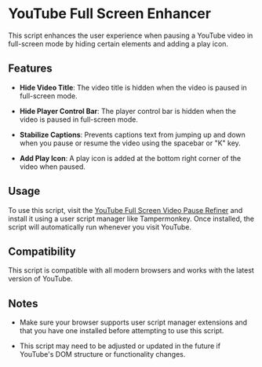 # YouTube Full Screen Enhancer

This script enhances the user experience when pausing a YouTube video in full-screen mode by hiding certain elements and adding a play icon.

## Features

- **Hide Video Title**: The video title is hidden when the video is paused in full-screen mode.
- **Hide Player Control Bar**: The player control bar is hidden when the video is paused in full-screen mode.

- **Stabilize Captions**: Prevents captions text from jumping up and down when you pause or resume the video using the spacebar or "K" key.

- **Add Play Icon**: A play icon is added at the bottom right corner of the video when paused.

## Usage

To use this script, visit the [YouTube Full Screen Video Pause Refiner](https://greasyfork.org/en/scripts/460569) and install it using a user script manager like Tampermonkey. Once installed, the script will automatically run whenever you visit YouTube.

## Compatibility

This script is compatible with all modern browsers and works with the latest version of YouTube.

## Notes

- Make sure your browser supports user script manager extensions and that you have one installed before attempting to use this script.

- This script may need to be adjusted or updated in the future if YouTube's DOM structure or functionality changes.
